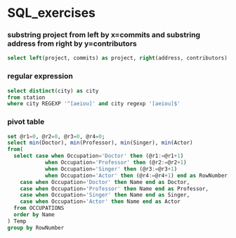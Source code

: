 # SQL_exercises

### substring project from left by x=commits and substring address from right by y=contributors
```sql
select left(project, commits) as project, right(address, contributors) as address from repositories
```

### regular expression
```sql
select distinct(city) as city
from station
where city REGEXP '^[aeiou]' and city regexp '[aeiou]$'
```
### pivot table
```sql
set @r1=0, @r2=0, @r3=0, @r4=0;
select min(Doctor), min(Professor), min(Singer), min(Actor)
from(
  select case when Occupation='Doctor' then (@r1:=@r1+1)
            when Occupation='Professor' then (@r2:=@r2+1)
            when Occupation='Singer' then (@r3:=@r3+1)
            when Occupation='Actor' then (@r4:=@r4+1) end as RowNumber,
    case when Occupation='Doctor' then Name end as Doctor,
    case when Occupation='Professor' then Name end as Professor,
    case when Occupation='Singer' then Name end as Singer,
    case when Occupation='Actor' then Name end as Actor
  from OCCUPATIONS
  order by Name
) Temp
group by RowNumber
```
